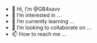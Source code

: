 - 👋 Hi, I’m @GB4savv
- 👀 I’m interested in ...
- 🌱 I’m currently learning ...
- 💞️ I’m looking to collaborate on ...
- 📫 How to reach me ...

<!---
GB4savv/GB4savv is a ✨ special ✨ repository because its `README.md` (this file) appears on your GitHub profile.
You can click the Preview link to take a look at your changes.
--->
